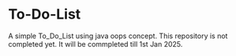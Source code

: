 # To-Do-List
A simple To_Do_List using java oops concept.
This repository is not completed yet.
It will be commpleted till 1st Jan 2025.
